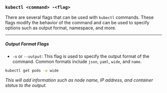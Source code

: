 ### `kubectl <command> -<flag>`
There are several flags that can be used with `kubectl` commands. These flags modify the behavior of the command and can be used to specify options such as output format, namespace, and more. 

---

##### Output Format Flags
- `-o` or `--output`: This flag is used to specify the output format of the command. Common formats include `json`, `yaml`, `wide`, and `name`.
```bash
kubectl get pods -o wide
```
_This will add information such as node name, IP address, and container status to the output._